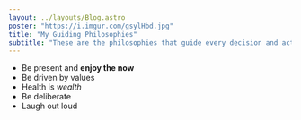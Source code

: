 ```yaml
---
layout: ../layouts/Blog.astro
poster: "https://i.imgur.com/gsylHbd.jpg"
title: "My Guiding Philosophies"
subtitle: "These are the philosophies that guide every decision and action I make"
---
```


- Be present and **enjoy the now**
- Be driven by values
- Health is _wealth_
- Be deliberate
- Laugh out loud
